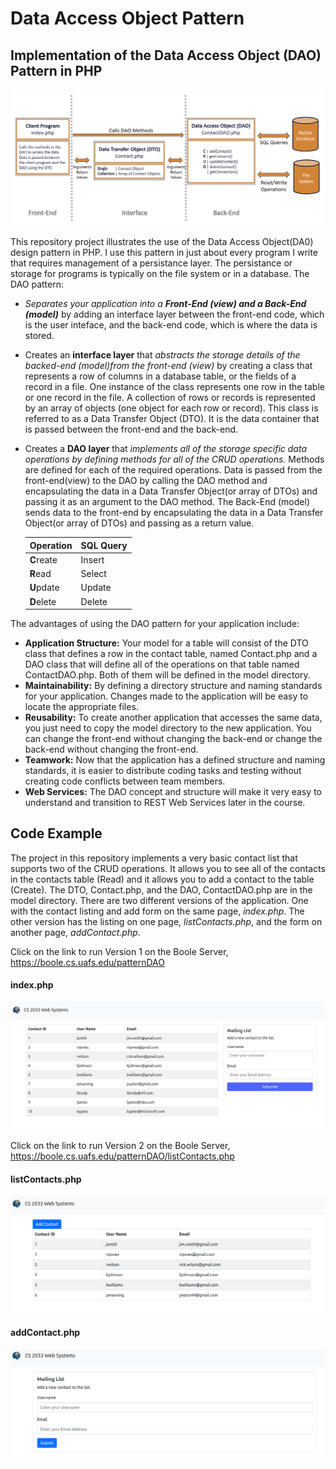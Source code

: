 # Data Access Object Pattern
## Implementation of the Data Access Object (DAO) Pattern in PHP

<img src="images/DAO-Pattern.png" alt="DAO Pattern">

This repository project illustrates the use of the Data Access Object(DA0) design pattern in PHP. I use this pattern in just about every program I write that requires management of a persistance layer.  The persistance or storage for programs is typically on the file system or in a database.  The DAO pattern:

* *Separates your application into a **Front-End (view) and a Back-End (model)*** by adding an interface layer between the front-end code, which is the user inteface, and the back-end code, which is where the data is stored.

* Creates an **interface layer** that *abstracts the storage details of the backed-end (model)from the front-end (view)* by creating a class that represents a row of columns in a database table, or the fields of a record in a file. One instance of the class represents one row in the table or one record in the file.  A collection of rows or records is represented by an array of objects (one object for each row or record). This class is referred to as a Data Transfer Object (DTO).  It is the data container that is passed between the front-end and the back-end. 

* Creates a **DAO layer** that *implements all of the storage specific data operations by defining methods for all of the CRUD operations.* Methods are defined for each of the required operations. Data is passed from the front-end(view) to the DAO by calling the DAO method and encapsulating the data in a Data Transfer Object(or array of DTOs) and passing it as an argument to the DAO method.  The Back-End (model) sends data to the front-end by encapsulating the data in a Data Transfer Object(or array of DTOs) and passing as a return value.

    Operation | SQL Query
    --------- | --------
    **C**reate | Insert
    **R**ead | Select
    **U**pdate | Update
    **D**elete | Delete


The advantages of using the DAO pattern for your application include:
* **Application Structure:** Your model for a table will consist of the DTO class that defines a row in the contact table, named Contact.php and a DAO class that will define all of the operations on that table named ContactDAO.php.  Both of them will be defined in the model directory.
* **Maintainability:** By defining a directory structure and naming standards for your application.  Changes made to the application will be easy to locate the appropriate files.
* **Reusability:** To create another application that accesses the same data, you just need to copy the model directory to the new application.  You can change the front-end without changing the back-end or change the back-end without changing the front-end.
* **Teamwork:** Now that the application has a defined structure and naming standards, it is easier to distribute coding tasks and testing without creating code conflicts between team members.
* **Web Services:** The DAO concept and structure will make it very easy to understand and transition to REST Web Services later in the course.

## Code Example
The project in this repository implements a very basic contact list that supports two of the CRUD operations.  It allows you to see all of the contacts in the contacts table (Read) and it allows you to add a contact to the table (Create).  The DTO, Contact.php, and the DAO, ContactDAO.php are in the model directory. There are two different versions of the application.  One with the contact listing and add form on the same page, *index.php*. The other version has the listing on one page, *listContacts.php*, and the form on another page, *addContact.php*.


Click on the link to run Version 1 on the Boole Server, https://boole.cs.uafs.edu/patternDAO

#### index.php
<img src="images/patternDAOss1.png" alt="Screenshot">


Click on the link to run Version 2 on the Boole Server, https://boole.cs.uafs.edu/patternDAO/listContacts.php

#### listContacts.php
<img src="images/daoss2.png" alt="Screenshot 2">

#### addContact.php
<img src="images/daoss3.png" alt="Screenshot 2">
